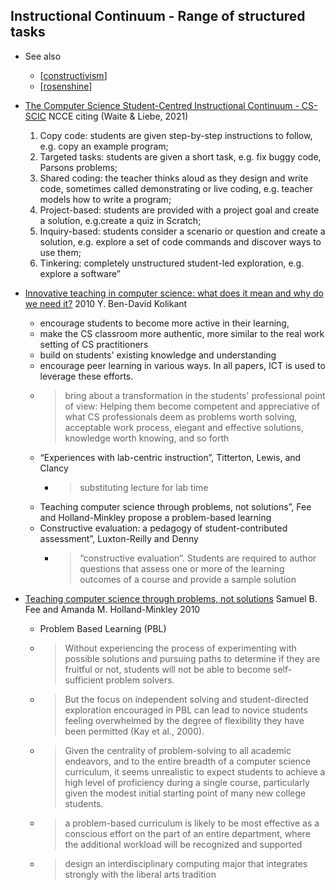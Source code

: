 Instructional Continuum - Range of structured tasks
-----------------------

* See also 
    * [[constructivism]]
    * [[rosenshine]]


* [The Computer Science Student-Centred Instructional Continuum - CS-SCIC](https://blog.teachcomputing.org/the-computer-science-student-centred-instructional-continuum/) NCCE citing (Waite & Liebe, 2021)
    1. Copy code: students are given step-by-step instructions to follow, e.g. copy an example program;
    2. Targeted tasks: students are given a short task, e.g. fix buggy code, Parsons problems;
    3. Shared coding: the teacher thinks aloud as they design and write code, sometimes called demonstrating or live coding, e.g. teacher models how to write a program;
    4. Project-based: students are provided with a project goal and create a solution, e.g.create a quiz in Scratch;
    5. Inquiry-based: students consider a scenario or question and create a solution, e.g. explore a set of code commands and discover ways to use them;
    6. Tinkering: completely unstructured student-led exploration, e.g. explore a software”


* [Innovative teaching in computer science: what does it mean and why do we need it?](https://www.tandfonline.com/doi/full/10.1080/08993408.2010.486239) 2010 Y. Ben-David Kolikant 
    * encourage students to become more active in their learning, 
    * make the CS classroom more authentic, more similar to the real work setting of CS practitioners
    * build on students' existing knowledge and understanding
    * encourage peer learning in various ways. In all papers, ICT is used to leverage these efforts.
    * > bring about a transformation in the students' professional point of view: Helping them become competent and appreciative of what CS professionals deem as problems worth solving, acceptable work process, elegant and effective solutions, knowledge worth knowing, and so forth
    * “Experiences with lab-centric instruction”, Titterton, Lewis, and Clancy
        * > substituting lecture for lab time
    * Teaching computer science through problems, not solutions”, Fee and Holland-Minkley propose a problem-based learning
    * Constructive evaluation: a pedagogy of student-contributed assessment”, Luxton-Reilly and Denny
        * > “constructive evaluation”. Students are required to author questions that assess one or more of the learning outcomes of a course and provide a sample solution

* [Teaching computer science through problems, not solutions](https://www.tandfonline.com/doi/full/10.1080/08993408.2010.486271)  Samuel B. Fee and Amanda M. Holland-Minkley 2010
    * Problem Based Learning (PBL)
    * > Without experiencing the process of experimenting with possible solutions and pursuing paths to determine if they are fruitful or not, students will not be able to become self-sufficient problem solvers. 
    * > But the focus on independent solving and student-directed exploration encouraged in PBL can lead to novice students feeling overwhelmed by the degree of flexibility they have been permitted (Kay et al., 2000).
    * > Given the centrality of problem-solving to all academic endeavors, and to the entire breadth of a computer science curriculum, it seems unrealistic to expect students to achieve a high level of proficiency during a single course, particularly given the modest initial starting point of many new college students. 
    * > a problem-based curriculum is likely to be most effective as a conscious effort on the part of an entire department, where the additional workload will be recognized and supported
    * > design an interdisciplinary computing major that integrates strongly with the liberal arts tradition


[//begin]: # "Autogenerated link references for markdown compatibility"
[constructivism]: constructivism.md "Counterpoint"
[rosenshine]: rosenshine.md "rosenshine"
[//end]: # "Autogenerated link references"